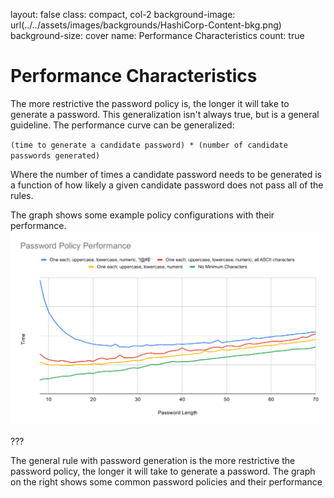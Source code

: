 
layout: false
class: compact, col-2
background-image: url(../../assets/images/backgrounds/HashiCorp-Content-bkg.png)
background-size: cover
name: Performance Characteristics
count: true

# Performance Characteristics

The more restrictive the password policy is, the longer it will take to generate a password. This generalization isn't always true, but is a general guideline. The performance curve can be generalized:

`(time to generate a candidate password) * (number of candidate passwords generated)`

Where the number of times a candidate password needs to be generated is a function of how likely a given candidate password does not pass all of the rules. 

The graph shows some example policy configurations with their performance.![scale:20%](./assets/images/performance-characteristics.svg)


???

The general rule with password generation is the more restrictive the password policy, the longer it will take to generate a password. The graph on the right shows some common password policies and their performance

